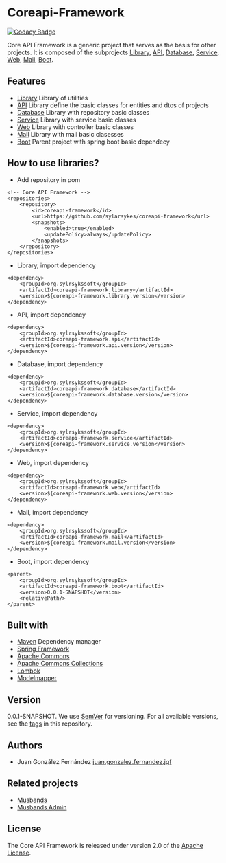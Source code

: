 # Coreapi-Framework

[![Codacy Badge](https://api.codacy.com/project/badge/Grade/4bafd7cfbd4140f8addf945bcfa65e06)](https://www.codacy.com/app/juan.gonzalez.fernandez.jgf/coreapi-framework?utm_source=github.com&amp;utm_medium=referral&amp;utm_content=sylarsykes/coreapi-framework&amp;utm_campaign=Badge_Grade)

Core API Framework is a generic project that serves as the basis for other projects. It is composed of the subprojects [Library](https://github.com/sylarsykes/coreapi-framework/tree/master/coreapi-framework.library), [API](https://github.com/sylarsykes/coreapi-framework/tree/master/coreapi-framework.api), [Database](https://github.com/sylarsykes/coreapi-framework/tree/master/coreapi-framework.database), [Service](https://github.com/sylarsykes/coreapi-framework/tree/master/coreapi-framework.service), [Web](https://github.com/sylarsykes/coreapi-framework/tree/master/coreapi-framework.web), [Mail](https://github.com/sylarsykes/coreapi-framework/tree/master/coreapi-framework.mail), [Boot](https://github.com/sylarsykes/coreapi-framework/tree/master/coreapi-framework.boot).


## Features

* [Library](https://github.com/sylarsykes/coreapi-framework/tree/master/coreapi-framework.library) Library of utilities
* [API](https://github.com/sylarsykes/coreapi-framework/tree/master/coreapi-framework.api) Library define the basic classes for entities and dtos of projects
* [Database](https://github.com/sylarsykes/coreapi-framework/tree/master/coreapi-framework.database) Library with repository basic classes
* [Service](https://github.com/sylarsykes/coreapi-framework/tree/master/coreapi-framework.service) Library with service basic classes
* [Web](https://github.com/sylarsykes/coreapi-framework/tree/master/coreapi-framework.web) Library with controller basic classes
* [Mail](https://github.com/sylarsykes/coreapi-framework/tree/master/coreapi-framework.mail) Library with mail basic clasesses
* [Boot](https://github.com/sylarsykes/coreapi-framework/tree/master/coreapi-framework.boot) Parent project with spring boot basic dependecy


## How to use libraries?

*  Add repository in pom

```
<!-- Core API Framework -->
<repositories>
	<repository>
		<id>coreapi-framework</id>
		<url>https://github.com/sylarsykes/coreapi-framework</url>
		<snapshots>
			<enabled>true</enabled>
			<updatePolicy>always</updatePolicy>
		</snapshots>
	</repository>
</repositories>
```

*  Library, import dependency

```
<dependency>	
	<groupId>org.sylrsykssoft</groupId>
	<artifactId>coreapi-framework.library</artifactId>
	<version>${coreapi-framework.library.version</version>
</dependency>
```

*  API, import dependency

```
<dependency>	
	<groupId>org.sylrsykssoft</groupId>
	<artifactId>coreapi-framework.api</artifactId>
	<version>${coreapi-framework.api.version</version>
</dependency>
```

*  Database, import dependency

```
<dependency>	
	<groupId>org.sylrsykssoft</groupId>
	<artifactId>coreapi-framework.database</artifactId>
	<version>${coreapi-framework.database.version</version>
</dependency>
```

*  Service, import dependency

```
<dependency>	
	<groupId>org.sylrsykssoft</groupId>
	<artifactId>coreapi-framework.service</artifactId>
	<version>${coreapi-framework.service.version</version>
</dependency>
```

*  Web, import dependency

```
<dependency>	
	<groupId>org.sylrsykssoft</groupId>
	<artifactId>coreapi-framework.web</artifactId>
	<version>${coreapi-framework.web.version</version>
</dependency>
```

*  Mail, import dependency

```
<dependency>	
	<groupId>org.sylrsykssoft</groupId>
	<artifactId>coreapi-framework.mail</artifactId>
	<version>${coreapi-framework.mail.version</version>
</dependency>
```

*  Boot, import dependency

```
<parent>
	<groupId>org.sylrsykssoft</groupId>
  	<artifactId>coreapi-framework.boot</artifactId>
  	<version>0.0.1-SNAPSHOT</version>
  	<relativePath/>
</parent>
```


## Built with

*  [Maven](https://mvnrepository.com/) Dependency manager
*  [Spring Framework](https://github.com/spring-projects/spring-framework)
*  [Apache Commons](https://github.com/apache/commons-lang)
*  [Apache Commons Collections](https://github.com/apache/commons-collections/)
*  [Lombok](https://projectlombok.org/)
*  [Modelmapper](http://modelmapper.org/getting-started/)


## Version

0.0.1-SNAPSHOT. We use [SemVer](https://semver.org/) for versioning. For all available versions, see the [tags](https://github.com/sylarsykes/coreapi-framework/tags) in this repository.


## Authors

*  Juan González Fernández [juan.gonzalez.fernandez.jgf](https://github.com/sylarsykes)


## Related projects

*  [Musbands](https://github.com/sylarsykes/java-musbands)
*  [Musbands Admin](https://github.com/sylarsykes/java-musbands-admin)


## License

The Core API Framework is released under version 2.0 of the [Apache License](https://www.apache.org/licenses/LICENSE-2.0).
